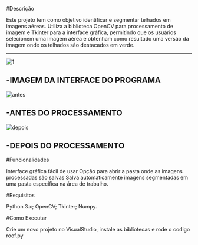 #Descrição

Este projeto tem como objetivo identificar e segmentar telhados em imagens aéreas. Utiliza a biblioteca OpenCV para processamento de imagem e Tkinter para a interface gráfica, permitindo que os usuários selecionem uma imagem aérea e obtenham como resultado uma versão da imagem onde os telhados são destacados em verde.

----------------------------------------------------------------------------------------------------------
![1](https://github.com/feerlucas/RoofSegmentationApp/assets/44868875/ffd5bd8c-4a20-4dc4-a208-6983bfaee78b)

-IMAGEM DA INTERFACE DO PROGRAMA
----------------------------------------------------------------------------------------------------------

![antes](https://github.com/feerlucas/RoofSegmentationApp/assets/44868875/c7f06500-0f61-43e1-9369-42ef5f1cdac8)

-ANTES DO PROCESSAMENTO
----------------------------------------------------------------------------------------------------------

![depois](https://github.com/feerlucas/RoofSegmentationApp/assets/44868875/b0a1836e-f48d-4efe-964f-99d16de527d5)

-DEPOIS DO PROCESSAMENTO    
----------------------------------------------------------------------------------------------------------

#Funcionalidades
  
Interface gráfica fácil de usar
Opção para abrir a pasta onde as imagens processadas são salvas
Salva automaticamente imagens segmentadas em uma pasta específica na área de trabalho.

#Requisitos

Python 3.x; 
OpenCV; 
Tkinter; 
Numpy.

#Como Executar

Crie um novo projeto no VisualStudio, instale as bibliotecas e rode o codigo roof.py
